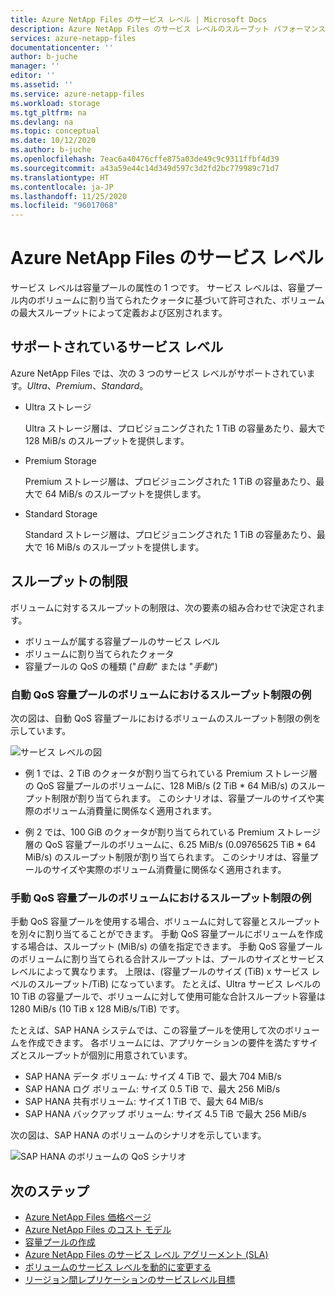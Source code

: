 ```yaml
---
title: Azure NetApp Files のサービス レベル | Microsoft Docs
description: Azure NetApp Files のサービス レベルのスループット パフォーマンスについて説明します。
services: azure-netapp-files
documentationcenter: ''
author: b-juche
manager: ''
editor: ''
ms.assetid: ''
ms.service: azure-netapp-files
ms.workload: storage
ms.tgt_pltfrm: na
ms.devlang: na
ms.topic: conceptual
ms.date: 10/12/2020
ms.author: b-juche
ms.openlocfilehash: 7eac6a40476cffe875a03de49c9c9311ffbf4d39
ms.sourcegitcommit: a43a59e44c14d349d597c3d2fd2bc779989c71d7
ms.translationtype: HT
ms.contentlocale: ja-JP
ms.lasthandoff: 11/25/2020
ms.locfileid: "96017068"
---
```

# <a name="service-levels-for-azure-netapp-files"></a>Azure NetApp Files のサービス レベル
サービス レベルは容量プールの属性の 1 つです。 サービス レベルは、容量プール内のボリュームに割り当てられたクォータに基づいて許可された、ボリュームの最大スループットによって定義および区別されます。

## <a name="supported-service-levels"></a>サポートされているサービス レベル

Azure NetApp Files では、次の 3 つのサービス レベルがサポートされています。*Ultra*、*Premium*、*Standard*。 

* <a name="Ultra"></a>Ultra ストレージ

    Ultra ストレージ層は、プロビジョニングされた 1 TiB の容量あたり、最大で 128 MiB/s のスループットを提供します。 

* <a name="Premium"></a>Premium Storage

    Premium ストレージ層は、プロビジョニングされた 1 TiB の容量あたり、最大で 64 MiB/s のスループットを提供します。 

* <a name="Standard"></a>Standard Storage

    Standard ストレージ層は、プロビジョニングされた 1 TiB の容量あたり、最大で 16 MiB/s のスループットを提供します。

## <a name="throughput-limits"></a>スループットの制限

ボリュームに対するスループットの制限は、次の要素の組み合わせで決定されます。
* ボリュームが属する容量プールのサービス レベル
* ボリュームに割り当てられたクォータ  
* 容量プールの QoS の種類 ("*自動*" または "*手動*")  

### <a name="throughput-limit-examples-of-volumes-in-an-auto-qos-capacity-pool"></a>自動 QoS 容量プールのボリュームにおけるスループット制限の例

次の図は、自動 QoS 容量プールにおけるボリュームのスループット制限の例を示しています。

![サービス レベルの図](../media/azure-netapp-files/azure-netapp-files-service-levels.png)

* 例 1 では、2 TiB のクォータが割り当てられている Premium ストレージ層の QoS 容量プールのボリュームに、128 MiB/s (2 TiB * 64 MiB/s) のスループット制限が割り当てられます。 このシナリオは、容量プールのサイズや実際のボリューム消費量に関係なく適用されます。

* 例 2 では、100 GiB のクォータが割り当てられている Premium ストレージ層の QoS 容量プールのボリュームに、6.25 MiB/s (0.09765625 TiB * 64 MiB/s) のスループット制限が割り当てられます。 このシナリオは、容量プールのサイズや実際のボリューム消費量に関係なく適用されます。

### <a name="throughput-limit-examples-of-volumes-in-a-manual-qos-capacity-pool"></a>手動 QoS 容量プールのボリュームにおけるスループット制限の例 

手動 QoS 容量プールを使用する場合、ボリュームに対して容量とスループットを別々に割り当てることができます。 手動 QoS 容量プールにボリュームを作成する場合は、スループット (MiB/s) の値を指定できます。 手動 QoS 容量プールのボリュームに割り当てられる合計スループットは、プールのサイズとサービス レベルによって異なります。 上限は、(容量プールのサイズ (TiB) x サービス レベルのスループット/TiB) になっています。 たとえば、Ultra サービス レベルの 10 TiB の容量プールで、ボリュームに対して使用可能な合計スループット容量は 1280 MiB/s (10 TiB x 128 MiB/s/TiB) です。

たとえば、SAP HANA システムでは、この容量プールを使用して次のボリュームを作成できます。 各ボリュームには、アプリケーションの要件を満たすサイズとスループットが個別に用意されています。

* SAP HANA データ ボリューム: サイズ 4 TiB で、最大 704 MiB/s
* SAP HANA ログ ボリューム: サイズ 0.5 TiB で、最大 256 MiB/s
* SAP HANA 共有ボリューム: サイズ 1 TiB で、最大 64 MiB/s
* SAP HANA バックアップ ボリューム: サイズ 4.5 TiB で最大 256 MiB/s

次の図は、SAP HANA のボリュームのシナリオを示しています。

![SAP HANA のボリュームの QoS シナリオ](../media/azure-netapp-files/qos-sap-hana-volume-scenarios.png) 

## <a name="next-steps"></a>次のステップ

- [Azure NetApp Files 価格ページ](https://azure.microsoft.com/pricing/details/storage/netapp/)
- [Azure NetApp Files のコスト モデル](azure-netapp-files-cost-model.md) 
- [容量プールの作成](azure-netapp-files-set-up-capacity-pool.md)
- [Azure NetApp Files のサービス レベル アグリーメント (SLA)](https://azure.microsoft.com/support/legal/sla/netapp/)
- [ボリュームのサービス レベルを動的に変更する](dynamic-change-volume-service-level.md) 
- [リージョン間レプリケーションのサービスレベル目標](cross-region-replication-introduction.md#service-level-objectives)
